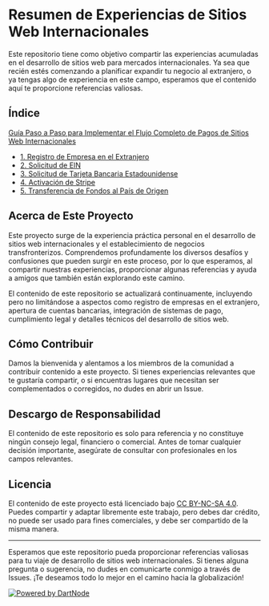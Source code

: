 # Resumen de Experiencias de Sitios Web Internacionales

Este repositorio tiene como objetivo compartir las experiencias acumuladas en el desarrollo de sitios web para mercados internacionales. Ya sea que recién estés comenzando a planificar expandir tu negocio al extranjero, o ya tengas algo de experiencia en este campo, esperamos que el contenido aquí te proporcione referencias valiosas.

## Índice

[Guía Paso a Paso para Implementar el Flujo Completo de Pagos de Sitios Web Internacionales](./guia-paso-a-paso-flujo-pagos-sitios-internacionales)
- [1. Registro de Empresa en el Extranjero](./guia-paso-a-paso-flujo-pagos-sitios-internacionales/1-registro-empresa-extranjero.md)
- [2. Solicitud de EIN](./guia-paso-a-paso-flujo-pagos-sitios-internacionales/2-solicitud-ein.md)
- [3. Solicitud de Tarjeta Bancaria Estadounidense](./guia-paso-a-paso-flujo-pagos-sitios-internacionales/3-solicitud-tarjeta-bancaria-estadounidense.md)
- [4. Activación de Stripe](./guia-paso-a-paso-flujo-pagos-sitios-internacionales/4-activacion-stripe.md)
- [5. Transferencia de Fondos al País de Origen](./guia-paso-a-paso-flujo-pagos-sitios-internacionales/5-transferencia-fondos-pais-origen.md)

## Acerca de Este Proyecto

Este proyecto surge de la experiencia práctica personal en el desarrollo de sitios web internacionales y el establecimiento de negocios transfronterizos. Comprendemos profundamente los diversos desafíos y confusiones que pueden surgir en este proceso, por lo que esperamos, al compartir nuestras experiencias, proporcionar algunas referencias y ayuda a amigos que también están explorando este camino.

El contenido de este repositorio se actualizará continuamente, incluyendo pero no limitándose a aspectos como registro de empresas en el extranjero, apertura de cuentas bancarias, integración de sistemas de pago, cumplimiento legal y detalles técnicos del desarrollo de sitios web.

## Cómo Contribuir

Damos la bienvenida y alentamos a los miembros de la comunidad a contribuir contenido a este proyecto. Si tienes experiencias relevantes que te gustaría compartir, o si encuentras lugares que necesitan ser complementados o corregidos, no dudes en abrir un Issue.

## Descargo de Responsabilidad

El contenido de este repositorio es solo para referencia y no constituye ningún consejo legal, financiero o comercial. Antes de tomar cualquier decisión importante, asegúrate de consultar con profesionales en los campos relevantes.

## Licencia

El contenido de este proyecto está licenciado bajo [CC BY-NC-SA 4.0](https://creativecommons.org/licenses/by-nc-sa/4.0/). Puedes compartir y adaptar libremente este trabajo, pero debes dar crédito, no puede ser usado para fines comerciales, y debe ser compartido de la misma manera.

---

Esperamos que este repositorio pueda proporcionar referencias valiosas para tu viaje de desarrollo de sitios web internacionales. Si tienes alguna pregunta o sugerencia, no dudes en comunicarte conmigo a través de Issues. ¡Te deseamos todo lo mejor en el camino hacia la globalización!

[![Powered by DartNode](https://dartnode.com/branding/DN-Open-Source-sm.png)](https://dartnode.com "Powered by DartNode - Free VPS for Open Source")
